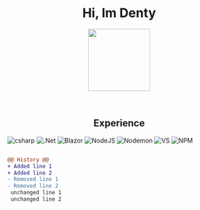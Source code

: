<h1 align="center">
Hi, Im Denty </h1>

<p align=center>
  <img src="https://cdn3.emoji.gg/emojis/8807-sao-alicesip.png" height="140" width="140" />
</p>

<br>

<div style="display: flex; align-items: flex-start;">
  <div style="flex: 1;">
    <h2 align="center">Experience</h2>
    <p>
      <img src="https://img.shields.io/badge/c%23-%23239120.svg?style=for-the-badge&logo=csharp&logoColor=white" alt="csharp" />
      <img src="https://img.shields.io/badge/.NET-5C2D91?style=for-the-badge&logo=.net&logoColor=white" alt=".Net" />
      <img src="https://img.shields.io/badge/blazor-%235C2D91.svg?style=for-the-badge&logo=blazor&logoColor=white" alt="Blazor" />
      <img src="https://img.shields.io/badge/node.js-6DA55F?style=for-the-badge&logo=node.js&logoColor=white" alt="NodeJS" />
      <img src="https://img.shields.io/badge/NODEMON-%23323330.svg?style=for-the-badge&logo=nodemon&logoColor=%BBDEAD" alt="Nodemon" />
      <img src="https://img.shields.io/badge/Visual%20Studio-5C2D91.svg?style=for-the-badge&logo=visual-studio&logoColor=white" alt="VS" />
      <img src="https://img.shields.io/badge/NPM-%23CB3837.svg?style=for-the-badge&logo=npm&logoColor=white" alt="NPM" />
    </p>
  </div>
</div>


  
```diff
@@ History @@
+ Added line 1
+ Added line 2
- Removed line 1
- Removed line 2
 unchanged line 1
 unchanged line 2
```
